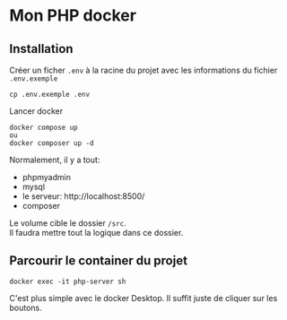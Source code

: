 # Mon PHP docker

## Installation
    
Créer un ficher `.env` à la racine du projet avec les informations du fichier `.env.exemple`
    
    cp .env.exemple .env

Lancer docker

    docker compose up
    ou
    docker composer up -d

Normalement, il y a tout:

- phpmyadmin
- mysql
- le serveur: http://localhost:8500/
- composer

Le volume cible le dossier `/src`.
<br>Il faudra mettre tout la logique dans ce dossier.

## Parcourir le container du projet

    docker exec -it php-server sh

C'est plus simple avec le docker Desktop. Il suffit juste de cliquer sur les boutons.
